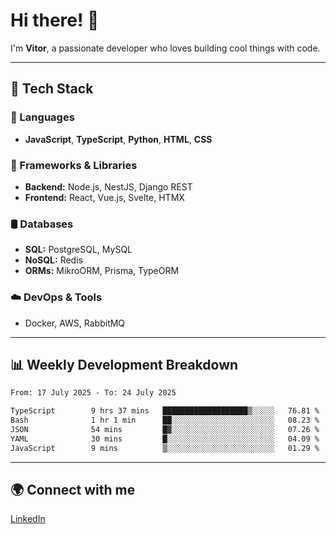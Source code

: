 
# Hi there! 👋

I'm **Vitor**, a passionate developer who loves building cool things with code.

---
## 🔧 Tech Stack

### 📌 Languages
- **JavaScript**, **TypeScript**, **Python**, **HTML**, **CSS**

### 🚀 Frameworks & Libraries
- **Backend:** Node.js, NestJS, Django REST
- **Frontend:** React, Vue.js, Svelte, HTMX

### 🛢️ Databases
- **SQL:** PostgreSQL, MySQL
- **NoSQL:** Redis
- **ORMs:** MikroORM, Prisma, TypeORM

### ☁️ DevOps & Tools
- Docker, AWS, RabbitMQ

---
## 📊 Weekly Development Breakdown

<!--START_SECTION:waka-->

```txt
From: 17 July 2025 - To: 24 July 2025

TypeScript        9 hrs 37 mins   ███████████████████▒░░░░░   76.81 %
Bash              1 hr 1 min      ██░░░░░░░░░░░░░░░░░░░░░░░   08.23 %
JSON              54 mins         █▓░░░░░░░░░░░░░░░░░░░░░░░   07.26 %
YAML              30 mins         █░░░░░░░░░░░░░░░░░░░░░░░░   04.09 %
JavaScript        9 mins          ▒░░░░░░░░░░░░░░░░░░░░░░░░   01.29 %
```

<!--END_SECTION:waka-->

---
## 🌍 Connect with me
[LinkedIn](https://www.linkedin.com/in/vitorlc)
